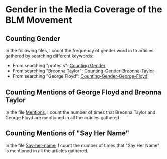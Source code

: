# Gender in the Media Coverage of the BLM Movement

## Counting Gender

In the following files, I count the frequency of gender word in th articles gathered by searching different keywords:

- From searching "protests":  [Counting Gender](https://github.com/khahnmad/Gender-in-the-Media-Coverage-of-BLM-Movement/blob/master/Counting%20Gender.py)
- From searching "Breonna Taylor": [Counting-Gender-Breonna-Taylor](https://github.com/khahnmad/Gender-in-the-Media-Coverage-of-BLM-Movement/blob/master/Counting-Gender-Breonna-Taylor.py)
- From searching "George Floyd": [Counting-Gender-George-Floyd](https://github.com/khahnmad/Gender-in-the-Media-Coverage-of-BLM-Movement/blob/master/Counting-Gender-George-Floyd.py)

## Counting Mentions of George Floyd and Breonna Taylor
In the file [Mentions](https://github.com/khahnmad/Gender-in-the-Media-Coverage-of-BLM-Movement/blob/master/Mentions.py), I count the number of times that Breonna Taylor and George Floyd are mentioned in all the articles gathered. 

## Counting Mentions of "Say Her Name"
In the file [Say-her-name](https://github.com/khahnmad/Gender-in-the-Media-Coverage-of-BLM-Movement/blob/master/Say-her-name.py), I count the number of times that "Say Her Name" is mentioned in all the articles gathered. 

